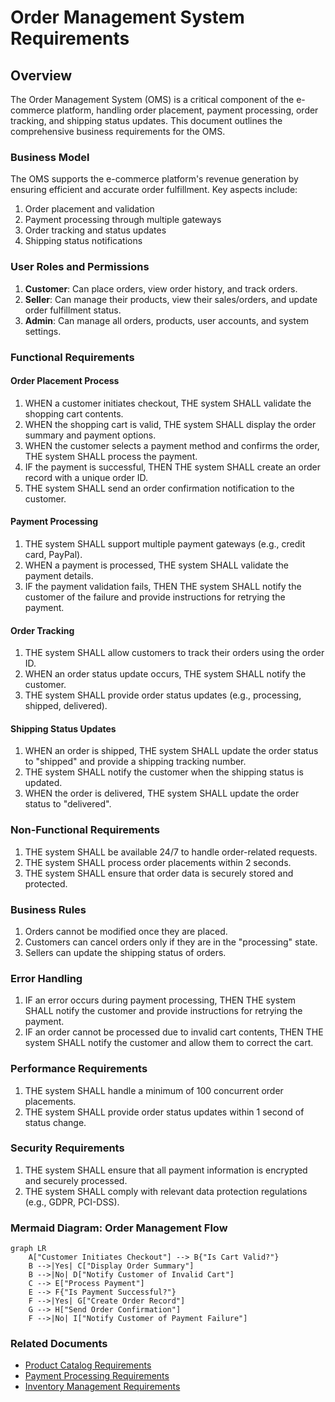 # Order Management System Requirements

## Overview
The Order Management System (OMS) is a critical component of the e-commerce platform, handling order placement, payment processing, order tracking, and shipping status updates. This document outlines the comprehensive business requirements for the OMS.

### Business Model
The OMS supports the e-commerce platform's revenue generation by ensuring efficient and accurate order fulfillment. Key aspects include:
1. Order placement and validation
2. Payment processing through multiple gateways
3. Order tracking and status updates
4. Shipping status notifications

### User Roles and Permissions
1. **Customer**: Can place orders, view order history, and track orders.
2. **Seller**: Can manage their products, view their sales/orders, and update order fulfillment status.
3. **Admin**: Can manage all orders, products, user accounts, and system settings.

### Functional Requirements

#### Order Placement Process
1. WHEN a customer initiates checkout, THE system SHALL validate the shopping cart contents.
2. WHEN the shopping cart is valid, THE system SHALL display the order summary and payment options.
3. WHEN the customer selects a payment method and confirms the order, THE system SHALL process the payment.
4. IF the payment is successful, THEN THE system SHALL create an order record with a unique order ID.
5. THE system SHALL send an order confirmation notification to the customer.

#### Payment Processing
1. THE system SHALL support multiple payment gateways (e.g., credit card, PayPal).
2. WHEN a payment is processed, THE system SHALL validate the payment details.
3. IF the payment validation fails, THEN THE system SHALL notify the customer of the failure and provide instructions for retrying the payment.

#### Order Tracking
1. THE system SHALL allow customers to track their orders using the order ID.
2. WHEN an order status update occurs, THE system SHALL notify the customer.
3. THE system SHALL provide order status updates (e.g., processing, shipped, delivered).

#### Shipping Status Updates
1. WHEN an order is shipped, THE system SHALL update the order status to "shipped" and provide a shipping tracking number.
2. THE system SHALL notify the customer when the shipping status is updated.
3. WHEN the order is delivered, THE system SHALL update the order status to "delivered".

### Non-Functional Requirements
1. THE system SHALL be available 24/7 to handle order-related requests.
2. THE system SHALL process order placements within 2 seconds.
3. THE system SHALL ensure that order data is securely stored and protected.

### Business Rules
1. Orders cannot be modified once they are placed.
2. Customers can cancel orders only if they are in the "processing" state.
3. Sellers can update the shipping status of orders.

### Error Handling
1. IF an error occurs during payment processing, THEN THE system SHALL notify the customer and provide instructions for retrying the payment.
2. IF an order cannot be processed due to invalid cart contents, THEN THE system SHALL notify the customer and allow them to correct the cart.

### Performance Requirements
1. THE system SHALL handle a minimum of 100 concurrent order placements.
2. THE system SHALL provide order status updates within 1 second of status change.

### Security Requirements
1. THE system SHALL ensure that all payment information is encrypted and securely processed.
2. THE system SHALL comply with relevant data protection regulations (e.g., GDPR, PCI-DSS).

### Mermaid Diagram: Order Management Flow
```mermaid
graph LR
    A["Customer Initiates Checkout"] --> B{"Is Cart Valid?"}
    B -->|Yes| C["Display Order Summary"]
    B -->|No| D["Notify Customer of Invalid Cart"]
    C --> E["Process Payment"]
    E --> F{"Is Payment Successful?"}
    F -->|Yes| G["Create Order Record"]
    G --> H["Send Order Confirmation"]
    F -->|No| I["Notify Customer of Payment Failure"]
```

### Related Documents
- [Product Catalog Requirements](./03-product-catalog-requirements.md)
- [Payment Processing Requirements](./09-payment-processing-requirements.md)
- [Inventory Management Requirements](./10-inventory-management-requirements.md)

